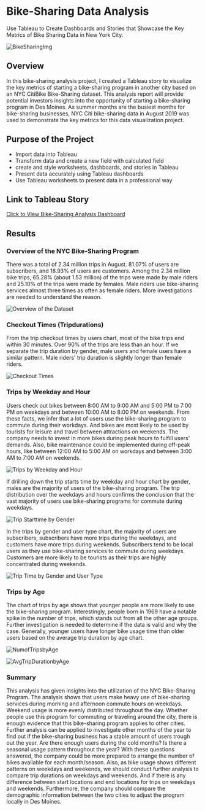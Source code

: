 # Bike-Sharing Data Analysis
Use Tableau to Create Dashboards and Stories that Showcase the Key Metrics of Bike Sharing Data in New York City.

![BikeSharingImg](https://github.com/Wuyang080510/BikeSharing/blob/main/report%20image/bikesharingimg.jpg)

## Overview
In this bike-sharing analysis project, I created a Tableau story to visualize the key metrics of starting a bike-sharing program in another city based on an NYC CitiBike Bike-Sharing dataset. This analysis report will provide potential investors insights into the opportunity of starting a bike-sharing program in Des Moines. As summer months are the busiest months for bike-sharing businesses, NYC Citi bike-sharing data in August 2019 was used to demonstrate the key metrics for this data visualization project. 

## Purpose of the Project
- Import data into Tableau
- Transform data and create a new field with calculated field
- create and style worksheets, dashboards, and stories in Tableau
- Present data accurately using Tableau dashboards
- Use Tableau worksheets to present data in a professional way

## Link to Tableau Story
<a href="https://public.tableau.com/app/profile/wuyang.wang/viz/NYCBikeSharingDataAnalysis/Story1#1" target="_blank">Click to View Bike-Sharing Analysis Dashboard</a>

## Results
### Overview of the NYC Bike-Sharing Program
There was a total of 2.34 million trips in August. 81.07% of users are subscribers, and 18.93% of users are customers. Among the 2.34 million bike trips, 65.28% (about 1.53 million) of the trips were made by male riders and 25.10% of the trips were made by females. Male riders use bike-sharing services almost three times as often as female riders. More investigations are needed to understand the reason. 

![Overview of the Dataset](https://github.com/Wuyang080510/BikeSharing/blob/main/report%20image/Dataset_Overview.png)

### Checkout Times (Tripdurations)
From the trip checkout times by users chart, most of the bike trips end within 30 minutes. Over 90% of the trips are less than an hour. If we separate the trip duration by gender, male users and female users have a similar pattern. Male riders' trip duration is slightly longer than female riders. 

![Checkout Times](https://github.com/Wuyang080510/BikeSharing/blob/main/report%20image/CheckoutTime.png)

### Trips by Weekday and Hour
Users check out bikes between 8:00 AM to 9:00 AM and 5:00 PM to 7:00 PM on weekdays and between 10:00 AM to 8:00 PM on weekends. From these facts, we infer that a lot of users use the bike-sharing program to commute during their workdays. And bikes are most likely to be used by tourists for leisure and travel between attractions on weekends. The company needs to invest in more bikes during peak hours to fulfill users' demands. Also, bike maintenance could be implemented during off-peak hours, like between 12:00 AM to 5:00 AM on workdays and between 3:00 AM to 7:00 AM on weekends.

![Trips by Weekday and Hour](https://github.com/Wuyang080510/BikeSharing/blob/main/report%20image/Trips%20by%20Weekday%20and%20Hour.png)

If drilling down the trip starts time by weekday and hour chart by gender, males are the majority of users of the bike-sharing program. The trip distribution over the weekdays and hours confirms the conclusion that the vast majority of users use bike-sharing programs for commute during weekdays.

![Trip Starttime by Gender](https://github.com/Wuyang080510/BikeSharing/blob/main/report%20image/TripStartTimebyGender.png)

In the trips by gender and user type chart, the majority of users are subscribers, subscribers have more trips during the weekdays, and customers have more trips during weekends. Subscribers tend to be local users as they use bike-sharing services to commute during weekdays. Customers are more likely to be tourists as their trips are highly concentrated during weekends.

![Trip Time by Gender and User Type](https://github.com/Wuyang080510/BikeSharing/blob/main/report%20image/TripsbyGenderandUserType.png)

### Trips by Age
The chart of trips by age shows that younger people are more likely to use the bike-sharing program. Interestingly, people born in 1969 have a notable spike in the number of trips, which stands out from all the other age groups. Further investigation is needed to determine if the data is valid and why the case. Generally, younger users have longer bike usage time than older users based on the average trip duration by age chart. 

![NumofTripsbyAge](https://github.com/Wuyang080510/BikeSharing/blob/main/report%20image/NumofTripsbyAge.png)

![AvgTripDurationbyAge](https://github.com/Wuyang080510/BikeSharing/blob/main/report%20image/AvgTripDurationbyAge.png)

### Summary
This analysis has given insights into the utilization of the NYC Bike-Sharing Program. The analysis shows that users make heavy use of bike-sharing services during morning and afternoon commute hours on weekdays. Weekend usage is more evenly distributed throughout the day. Whether people use this program for commuting or traveling around the city, there is enough evidence that this bike-sharing program applies to other cities. 
Further analysis can be applied to investigate other months of the year to find out if the bike-sharing business has a stable amount of users trough out the year. Are there enough users during the cold months? Is there a seasonal usage pattern throughout the year? With these questions answered, the company could be more prepared to arrange the number of bikes available for each month/season. Also, as bike usage shows different patterns on weekdays and weekends, we should conduct further analysis to compare trip durations on weekdays and weekends. And if there is any difference between start locations and end locations for trips on weekdays and weekends. Furthermore, the company should compare the demographic information between the two cities to adjust the program locally in Des Moines. 
